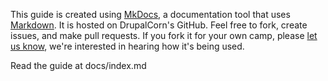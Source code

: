 This guide is created using [MkDocs](https://www.mkdocs.org/user-guide/writing-your-docs/), a documentation tool that uses [Markdown](https://daringfireball.net/projects/markdown/). It is hosted on DrupalCorn's GitHub. Feel free to fork, create issues, and make pull requests. If you fork it for your own camp, please [let us know](mailto:info@drupalcorn.org), we're interested in hearing how it's being used.

Read the guide at docs/index.md